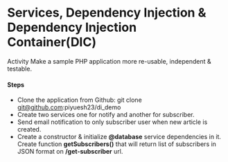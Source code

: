 # Services, Dependency Injection & Dependency Injection Container(DIC)
Activity
Make a sample PHP application more re-usable, independent & testable.
#### Steps
 - Clone the application from Github: git clone git@github.com:piyuesh23/di_demo
 - Create two services one for notify and another for subscriber.
 - Send email notification to only subscriber user when new article is created.
 - Create a constructor & initialize **@database** service dependencies in it. Create function **getSubscribers()** that will return list of subscribers in JSON format on **/get-subscriber** url.
